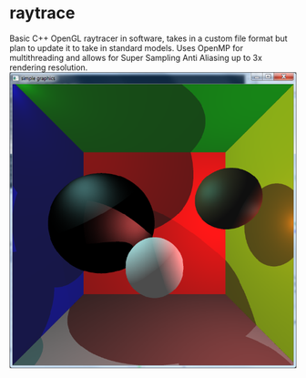 raytrace
========

Basic C++ OpenGL raytracer in software, takes in a custom file format but plan to update it to take in standard models. Uses OpenMP for multithreading and allows for Super Sampling Anti Aliasing up to 3x rendering resolution.
![](/2xAA.png?raw=true "")

